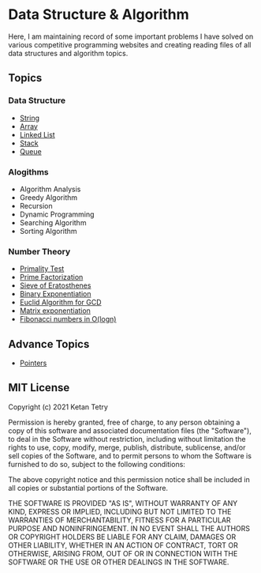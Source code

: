 # Data Structure & Algorithm

Here, I am maintaining record of some important problems I have solved on various competitive programming websites and creating reading files of all data structures and algorithm topics.

## Topics

### Data Structure

- [String](data-structure/string.md)
- [Array](data-structure/array.md)
- [Linked List](data-structure/linked_list.md)
- [Stack](data-structure/stack.md)
- [Queue](data-structure/queue.md)

### Alogithms

- Algorithm Analysis
- Greedy Algorithm
- Recursion
- Dynamic Programming
- Searching Algorithm
- Sorting Algorithm

### Number Theory

- [Primality Test](number-theory/primality_test.md)
- [Prime Factorization](number-theory/prime_factorization.md)
- [Sieve of Eratosthenes](number-theory/primality_test.md)
- [Binary Exponentiation](number-theory/binary_exponentiation.md)
- [Euclid Algorithm for GCD](number-theory/euclid_algorithm.md)
- [Matrix exponentiation](number-theory/matrix_exponentiation.md)
- [Fibonacci numbers in O(logn)](number-theory/fibonacci_numbers.md)

## Advance Topics

- [Pointers](other/pointers.md)

## MIT License

Copyright (c) 2021 Ketan Tetry

Permission is hereby granted, free of charge, to any person obtaining a copy
of this software and associated documentation files (the "Software"), to deal
in the Software without restriction, including without limitation the rights
to use, copy, modify, merge, publish, distribute, sublicense, and/or sell
copies of the Software, and to permit persons to whom the Software is
furnished to do so, subject to the following conditions:

The above copyright notice and this permission notice shall be included in all
copies or substantial portions of the Software.

THE SOFTWARE IS PROVIDED "AS IS", WITHOUT WARRANTY OF ANY KIND, EXPRESS OR
IMPLIED, INCLUDING BUT NOT LIMITED TO THE WARRANTIES OF MERCHANTABILITY,
FITNESS FOR A PARTICULAR PURPOSE AND NONINFRINGEMENT. IN NO EVENT SHALL THE
AUTHORS OR COPYRIGHT HOLDERS BE LIABLE FOR ANY CLAIM, DAMAGES OR OTHER
LIABILITY, WHETHER IN AN ACTION OF CONTRACT, TORT OR OTHERWISE, ARISING FROM,
OUT OF OR IN CONNECTION WITH THE SOFTWARE OR THE USE OR OTHER DEALINGS IN THE
SOFTWARE.
